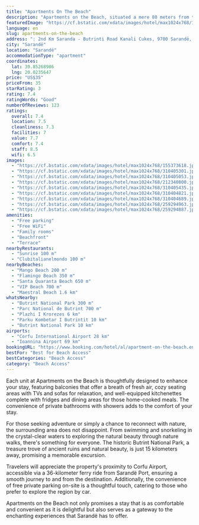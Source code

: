 ```yaml
---
title: "Apartments On The Beach"
description: "Apartments on the Beach, situated a mere 80 meters from the pristine shores and 3 kilometers from the vibrant heart of Sarandë, offers a unique self-catering accommodation experience with the added benefit of complimentary WiFi access."
featuredImage: "https://cf.bstatic.com/xdata/images/hotel/max1024x768/155373618.jpg?k=9c9373ddeade824cb2cc426bdd1523c3a9a22f00ded3ca415f9fb44f6c0b51a7&o=&hp=1"
language: en
slug: apartments-on-the-beach
address: ": 2nd Km Saranda - Butrinti Road Kanali Cukes, 9700 Sarandë, Albania"
city: "Sarandë"
location: "Sarandë"
accommodationType: "apartment"
coordinates:
  lat: 39.85268986
  lng: 20.0235647
price: "US$35"
priceFrom: 35
starRating: 3
rating: 7.4
ratingWords: "Good"
numberOfReviews: 123
ratings:
  overall: 7.4
  location: 7.5
  cleanliness: 7.3
  facilities: 7
  value: 7.7
  comfort: 7.4
  staff: 8.5
  wifi: 6.5
images:
  - "https://cf.bstatic.com/xdata/images/hotel/max1024x768/155373618.jpg?k=9c9373ddeade824cb2cc426bdd1523c3a9a22f00ded3ca415f9fb44f6c0b51a7&o=&hp=1"
  - "https://cf.bstatic.com/xdata/images/hotel/max1024x768/310405301.jpg?k=08fdaeb3e2a952d21792e51241e9a3a61e1b05b1d97302dd6b590590e81cdd71&o=&hp=1"
  - "https://cf.bstatic.com/xdata/images/hotel/max1024x768/310405053.jpg?k=6fc3d7377e882f023d6e8c07df0a9ef1ecbc0ce5b58b1826fb6b7c2190f2d649&o=&hp=1"
  - "https://cf.bstatic.com/xdata/images/hotel/max1024x768/212340800.jpg?k=a0eca76aeaedaa2d10ccb1fde01907754c2d4f58367978bcf2d8c8f2ed6ad337&o=&hp=1"
  - "https://cf.bstatic.com/xdata/images/hotel/max1024x768/310405435.jpg?k=ab744889d962a62afbd7c7154c4518122d1e4ffb42aa8a58cc7674154d264c8a&o=&hp=1"
  - "https://cf.bstatic.com/xdata/images/hotel/max1024x768/310404821.jpg?k=79ba8af1e3c4b8e42c255813af37ab59195155d9be3d5cd3d88c70ffdb69d3f5&o=&hp=1"
  - "https://cf.bstatic.com/xdata/images/hotel/max1024x768/310404689.jpg?k=fa3070539ef414cd7084a56d73f541549aa3bbe3e9b70609d5dc5efcf0df8349&o=&hp=1"
  - "https://cf.bstatic.com/xdata/images/hotel/max1024x768/259294963.jpg?k=96fba348676893501152ba30f4540ffe5870984124248726144d8da820d26d30&o=&hp=1"
  - "https://cf.bstatic.com/xdata/images/hotel/max1024x768/259294887.jpg?k=2f35db1a80637abe528720aad153f901f96732b8c11cbe27a5878c8481f80587&o=&hp=1"
amenities:
  - "Free parking"
  - "Free WiFi"
  - "Family rooms"
  - "Beachfront"
  - "Terrace"
nearbyRestaurants:
  - "Sunrise 100 m"
  - "Clubitalianelmondo 100 m"
nearbyBeaches:
  - "Mango Beach 200 m"
  - "Flamingo Beach 350 m"
  - "Santa Quaranta Beach 650 m"
  - "VIP Beach 700 m"
  - "Maestral Beach 1.6 km"
whatsNearby:
  - "Butrint National Park 300 m"
  - "Parc National de Butrint 700 m"
  - "Plazhi I Krorezes 6 km"
  - "Parku Kombetar I Butrintit 10 km"
  - "Butrint National Park 10 km"
airports:
  - "Corfu International Airport 28 km"
  - "Ioannina Airport 69 km"
bookingURL: "https://www.booking.com/hotel/al/apartment-on-the-beach.en-gb.html?aid=8035640"
bestFor: "Best for Beach Access"
bestCategories: "Beach Access"
category: "Beach Access"
---
```


Each unit at Apartments on the Beach is thoughtfully designed to enhance your stay, featuring balconies that offer a breath of fresh air, cozy seating areas with TVs and sofas for relaxation, and well-equipped kitchenettes complete with fridges and dining areas for those home-cooked meals. The convenience of private bathrooms with showers adds to the comfort of your stay.

For those seeking adventure or simply a chance to reconnect with nature, the surrounding area does not disappoint. From swimming and snorkeling in the crystal-clear waters to exploring the natural beauty through nature walks, there's something for everyone. The historic Butrint National Park, a treasure trove of ancient ruins and natural beauty, is just 15 kilometers away, promising a memorable excursion.

Travelers will appreciate the property's proximity to Corfu Airport, accessible via a 36-kilometer ferry ride from Sarandë Port, ensuring a smooth journey to and from the destination. Additionally, the convenience of free private parking on-site is a thoughtful touch, catering to those who prefer to explore the region by car.

Apartments on the Beach not only promises a stay that is as comfortable and convenient as it is delightful but also serves as a gateway to the enchanting experiences that Sarandë has to offer.